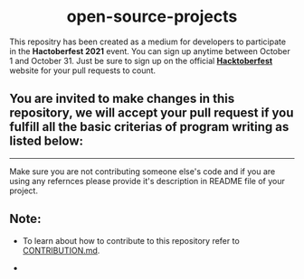  <h1 align="center">open-source-projects</h1>

This repositry has been created as a medium for developers to participate in the **Hactoberfest 2021** event. You can sign up anytime between October 1 and October 31. Just be sure to sign up on the official **[Hacktoberfest](https://hacktoberfest.digitalocean.com/)** website for your pull requests to count.


## You are invited to make changes in this repository, we will accept your pull request if you fulfill all the basic criterias of program writing as listed below:
---

Make sure you are not contributing someone else's code and if you are using any refernces please provide it's description in README file of your project.

Note:
---

- To learn about how to contribute to this repository refer to [CONTRIBUTION.md]().

- 